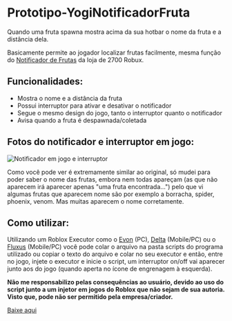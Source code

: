 # Prototipo-YogiNotificadorFruta

Quando uma fruta spawna mostra acima da sua hotbar o nome da fruta e a distância dela.

Basicamente permite ao jogador localizar frutas facilmente, mesma função do <a href="https://blox-fruits.fandom.com/wiki/Fruit_Notifier">Notificador de Frutas</a> da loja de 2700 Robux.

<h2>Funcionalidades:</h2>

* Mostra o nome e a distância da fruta
* Possui interruptor para ativar e desativar o notificador
* Segue o mesmo design do jogo, tanto o interruptor quanto o notificador
* Avisa quando a fruta é despawnada/coletada

<h2>Fotos do notificador e interruptor em jogo:</h2>

![Notificador em jogo e interruptor](https://github.com/euyogi/Prototipo-YogiNotificadorFruta/assets/46427886/2322d6c5-ef2c-417f-9157-6494577e62e2)

Como você pode ver é extremamente similar ao original, só mudei para poder saber o nome das frutas, embora nem todas apareçam (as que não aparecem irá aparecer apenas "uma fruta encontrada...") pelo que vi algumas frutas que aparecem nome são por exemplo a borracha, spider, phoenix, venom. Mas muitas aparecem o nome corretamente.

<h2>Como utilizar:</h2>

Utilizando um Roblox Executor como o <a href="https://sakpot.com/evon-executor/">Evon</a> (PC), <a href="https://deltaexploits.com/">Delta</a> (Mobile/PC) ou o <a href="https://fluxteam.net/">Fluxus</a> (Mobile/PC) você pode colar o arquivo na pasta scripts do programa utilizado ou copiar o texto do arquivo e colar no seu executor e então, entre no jogo, injete o executor e inicie o script, um interruptor on/off vai aparecer junto aos do jogo (quando aperta no ícone de engrenagem à esquerda).

<b>Não me responsabilizo pelas consequências ao usuário, devido ao uso do script junto a um injetor em jogos do Roblox que não sejam de sua autoria. Visto que, pode não ser permitido pela empresa/criador.</b>

<a href="https://github.com/euyogi/Prototipo-YogiNotificadorFruta/releases/download/Download-here/YogiNotificadorFrutas.txt">Baixe aqui</a>
